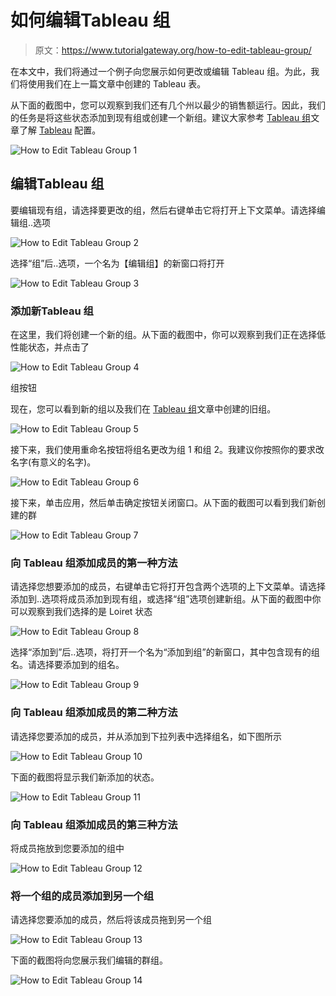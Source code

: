 # 如何编辑Tableau 组

> 原文：<https://www.tutorialgateway.org/how-to-edit-tableau-group/>

在本文中，我们将通过一个例子向您展示如何更改或编辑 Tableau 组。为此，我们将使用我们在上一篇文章中创建的 Tableau 表。

从下面的截图中，您可以观察到我们还有几个州以最少的销售额运行。因此，我们的任务是将这些状态添加到现有组或创建一个新组。建议大家参考 [Tableau 组](https://www.tutorialgateway.org/tableau-group/)文章了解 [Tableau](https://www.tutorialgateway.org/tableau/) 配置。

![How to Edit Tableau Group 1](img/4722855a58d47f324f1f52bac14f8d60.png)

## 编辑Tableau 组

要编辑现有组，请选择要更改的组，然后右键单击它将打开上下文菜单。请选择编辑组..选项

![How to Edit Tableau Group 2](img/fa9bae65460e366a9be5de26cbd2044e.png)

选择“组”后..选项，一个名为【编辑组】的新窗口将打开

![How to Edit Tableau Group 3](img/62c37b835649fe112326fd14d67add2a.png)

### 添加新Tableau 组

在这里，我们将创建一个新的组。从下面的截图中，你可以观察到我们正在选择低性能状态，并点击了

![How to Edit Tableau Group 4](img/7d95ada0d71038597723fc46f01896d8.png)

组按钮

现在，您可以看到新的组以及我们在 [Tableau 组](https://www.tutorialgateway.org/tableau-group/)文章中创建的旧组。

![How to Edit Tableau Group 5](img/652e5e3700cad6e3d14e694889cd521c.png)

接下来，我们使用重命名按钮将组名更改为组 1 和组 2。我建议你按照你的要求改名字(有意义的名字)。

![How to Edit Tableau Group 6](img/434f04f22b6625659d8175f04687f0a3.png)

接下来，单击应用，然后单击确定按钮关闭窗口。从下面的截图可以看到我们新创建的群

![How to Edit Tableau Group 7](img/9450b8f088f8ecd12fc228fc333624c5.png)

### 向 Tableau 组添加成员的第一种方法

请选择您想要添加的成员，右键单击它将打开包含两个选项的上下文菜单。请选择添加到..选项将成员添加到现有组，或选择“组”选项创建新组。从下面的截图中你可以观察到我们选择的是 Loiret 状态

![How to Edit Tableau Group 8](img/01a7030d841b5352793d47e273a16006.png)

选择“添加到”后..选项，将打开一个名为“添加到组”的新窗口，其中包含现有的组名。请选择要添加到的组名。

![How to Edit Tableau Group 9](img/cc6a13eff9b7bd75ea17b22efdc6df4d.png)

### 向 Tableau 组添加成员的第二种方法

请选择您要添加的成员，并从添加到下拉列表中选择组名，如下图所示

![How to Edit Tableau Group 10](img/fe816074d8cae070334b3a01155b742e.png)

下面的截图将显示我们新添加的状态。

![How to Edit Tableau Group 11](img/bbcf0aae4ed61cf1766fd5a0cb8ca716.png)

### 向 Tableau 组添加成员的第三种方法

将成员拖放到您要添加的组中

![How to Edit Tableau Group 12](img/3794b32c12e37f8e686a57f670917d11.png)

### 将一个组的成员添加到另一个组

请选择您要添加的成员，然后将该成员拖到另一个组

![How to Edit Tableau Group 13](img/ff9f404b3387989b6454b2be4144137c.png)

下面的截图将向您展示我们编辑的群组。

![How to Edit Tableau Group 14](img/14b5852b68447ea7e6585526dcbaf584.png)